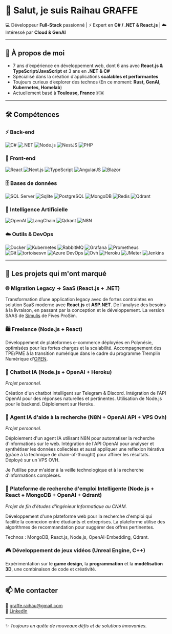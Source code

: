 # 👋 Salut, je suis Raihau GRAFFE  

💻 Développeur **Full-Stack** passionné | ⚡ Expert en **C# / .NET & React.js** | ☁️ Intéressé par **Cloud & GenAI**  

---

## 🚀 À propos de moi
- 7 ans d’expérience en développement web, dont 6 ans avec **React.js & TypeScript/JavaScript** et 3 ans en **.NET & C#** 
- Spécialisé dans la création d’applications **scalables et performantes**  
- Toujours curieux d’explorer des technos (En ce moment: **Rust, GenAI, Kubernetes, Homelab**)  
- Actuellement basé à **Toulouse, France** 🇫🇷  

---

## 🛠️ Compétences

### ⚡ Back-end  
![C#](https://img.shields.io/badge/C%23-239120?style=flat&logo=c-sharp&logoColor=white)
![.NET](https://img.shields.io/badge/.NET-512BD4?style=flat&logo=dotnet&logoColor=white)
![Node.js](https://img.shields.io/badge/Node.js-339933?style=flat&logo=node.js&logoColor=white)
![NestJS](https://img.shields.io/badge/NestJS-E0234E?style=flat&logo=nestjs&logoColor=white)
![PHP](https://img.shields.io/badge/PHP-777BB4?style=flat&logo=php&logoColor=white)

### 🎨 Front-end  
![React](https://img.shields.io/badge/React-61DAFB?style=flat&logo=react&logoColor=black)
![Next.js](https://img.shields.io/badge/Next.js-000000?style=flat&logo=next.js&logoColor=white)
![TypeScript](https://img.shields.io/badge/TypeScript-3178C6?style=flat&logo=typescript&logoColor=white)
![AngularJS](https://img.shields.io/badge/AngularJS-E23237?style=flat&logo=angularjs&logoColor=white)
![Blazor](https://img.shields.io/badge/Blazor-512BD4?style=flat&logo=blazor&logoColor=white)

### 🗄️ Bases de données
![SQL Server](https://img.shields.io/badge/SQL%20Server-CC2927?style=flat&logo=microsoftsqlserver&logoColor=white)
![Sqlite](https://img.shields.io/badge/SQLite-003B57?style=flat&logo=sqlite&logoColor=white)
![PostgreSQL](https://img.shields.io/badge/PostgreSQL-316192?style=flat&logo=postgresql&logoColor=white)
![MongoDB](https://img.shields.io/badge/MongoDB-47A248?style=flat&logo=mongodb&logoColor=white)
![Redis](https://img.shields.io/badge/Redis-DC382D?style=flat&logo=redis&logoColor=white)
![Qdrant](https://img.shields.io/badge/Qdrant-FF6F00?style=flat&logo=qdrant&logoColor=white)

### 🤖 Intelligence Artificielle  
![OpenAI](https://img.shields.io/badge/OpenAI-412991?style=flat&logo=openai&logoColor=white)
![LangChain](https://img.shields.io/badge/LangChain-000000?style=flat&logo=langchain&logoColor=white)
![Qdrant](https://img.shields.io/badge/Qdrant-FF6F00?style=flat&logo=qdrant&logoColor=white)
![N8N](https://img.shields.io/badge/N8N-FE6100?style=flat&logo=n8n&logoColor=white)

### ☁️ Outils & DevOps  
![Docker](https://img.shields.io/badge/Docker-2496ED?style=flat&logo=docker&logoColor=white)
![Kubernetes](https://img.shields.io/badge/Kubernetes-326CE5?style=flat&logo=kubernetes&logoColor=white) 
![RabbitMQ](https://img.shields.io/badge/RabbitMQ-FF6600?style=flat&logo=rabbitmq&logoColor=white)
![Grafana](https://img.shields.io/badge/Grafana-F46800?style=flat&logo=grafana&logoColor=white)
![Prometheus](https://img.shields.io/badge/Prometheus-E6522C?style=flat&logo=prometheus&logoColor=white)  
![Git](https://img.shields.io/badge/Git-F05032?style=flat&logo=git&logoColor=white)
![tortoisesvn](https://img.shields.io/badge/TortoiseSVN-009639?style=flat&logo=tortoisesvn&logoColor=white)
![Azure DevOps](https://img.shields.io/badge/Azure%20DevOps-0078D7?style=flat&logo=azuredevops&logoColor=white)
![Ovh](https://img.shields.io/badge/OVH-FF6D00?style=flat&logo=ovh&logoColor=white)
![Heroku](https://img.shields.io/badge/Heroku-430098?style=flat&logo=heroku&logoColor=white)
![JMeter](https://img.shields.io/badge/JMeter-FF6C37?style=flat&logo=apachejmeter&logoColor=white)
![Jenkins](https://img.shields.io/badge/Jenkins-D24939?style=flat&logo=jenkins&logoColor=white)

---

## 📌 Les projets qui m'ont marqué

### 🌐 Migration Legacy → SaaS (React.js + .NET)  
Transformation d’une application legacy avec de fortes contraintes en solution SaaS moderne avec **React.js** et **ASP.NET**. 
De l'analyse des besoins à la livraison, en passant par la conception et le développement. La version SAAS de [Simulis](https://www.prosim.net/en/product/simulis-thermodynamics-mixture-properties-and-fluid-phase-equilibria-calculations/) de Fives ProSim.

### 🛍️ Freelance (Node.js + React)  
Développement de plateformes e-commerce déployées en Polynésie, optimisées pour les fortes charges et la scalabilité. Accompagnement des TPE/PME à la transition numérique dans le cadre du programme Tremplin Numérique d'[OPEN](https://www.open.pf/).

### 🤖 Chatbot IA (Node.js + OpenAI + Heroku)
*Projet personnel.*

Création d'un chatbot intelligent sur Telegram & Discord. Intégration de l'API OpenAI pour des réponses naturelles et pertinentes. Utilisation de Node.js pour le backend. Déploiement sur Heroku.

### 🤖 Agent IA d'aide à la recherche (N8N + OpenAI API + VPS Ovh)
*Projet personnel.*

Déploiement d'un agent IA utilisant N8N pour automatiser la recherche d'informations sur le web. Intégration de l'API OpenAI pour analyser et synthétiser les données collectées et aussi appliquer une reflexion itérative (grâce à la technique de chain-of-thought) pour affiner les résultats. Déployé sur un VPS OVH.

Je l'utilise pour m'aider à la veille technologique et à la recherche d'informations complexes.

### 🤖 Plateforme de recherche d'emploi Intelligente (Node.js + React + MongoDB + OpenAI + Qdrant)
*Projet de fin d'études d'ingénieur Informatique au CNAM.*

Développement d'une plateforme web pour la recherche d'emploi qui facilite la connexion entre étudiants et entreprises. La plateforme utilise des algorithmes de recommandation pour suggérer des offres pertinentes.

Technos : MongoDB, React.js, Node.js, OpenAI-Embedding, Qdrant.

### 🎮 Développement de jeux vidéos (Unreal Engine, C++)  
Expérimentation sur le **game design**, la **programmation** et la **modélisation 3D**, une combinaison de code et créativité.  

---

## 📫 Me contacter
📧 [graffe.raihau@gmail.com](mailto:graffe.raihau@gmail.com)  
🔗 [LinkedIn](https://www.linkedin.com/in/rgraffe)  

---

✨ *Toujours en quête de nouveaux défis et de solutions innovantes.*  
